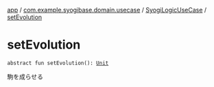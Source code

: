 [app](../../index.md) / [com.example.syogibase.domain.usecase](../index.md) / [SyogiLogicUseCase](index.md) / [setEvolution](./set-evolution.md)

# setEvolution

`abstract fun setEvolution(): `[`Unit`](https://kotlinlang.org/api/latest/jvm/stdlib/kotlin/-unit/index.html)

駒を成らせる

